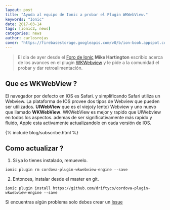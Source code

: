 ```yaml
---
layout: post
title: "Ayuda al equipo de Ionic a probar el Plugin WKWebView."
keywords: "Ionic"
date: 2017-03-14
tags: [ionic2, news]
categories: news
author: carlosrojas
cover: "https://firebasestorage.googleapis.com/v0/b/ion-book.appspot.com/o/posts%2F2017-03-14-help-testing-WKWebview%2FUntitled-1.png?alt=media&token=81b1dfa4-b01c-45c8-abe2-deddb27b6803"
---
```

> El dia de ayer desde el [Foro de Ionic](https://forum.ionicframework.com/t/wkwebview-v3-0-0/82814) **Mike Hartington** escribio acerca de los avances en el plugin [WKWebview](https://github.com/apache/cordova-plugin-wkwebview-engine) y le pide a la comunidad el probar y dar retroalimentación.

<amp-img width="1400" height="440" layout="responsive" src="https://firebasestorage.googleapis.com/v0/b/ion-book.appspot.com/o/posts%2F2017-03-14-help-testing-WKWebview%2FUntitled-1.png?alt=media&token=81b1dfa4-b01c-45c8-abe2-deddb27b6803"></amp-img> 

## Que es WKWebView ?

El navegador por defecto en IOS es Safari. y simplificando Safari utiliza un Webview. La plataforma de IOS provee dos tipos de Webview que pueden ser utilizados. **UIWebView** que es el viejo(y lento) Webview y uno nuevo que llamado **WKWebView**. WKWebView es mejor y rapido que UIWebview en todos los aspectos. ademas de ser significativamente más rapido y fluido, Apple esta activamente actualizandolo en cada versión de IOS.

{% include blog/subscribe.html %}

<amp-img width="852" height="516" layout="" src="https://firebasestorage.googleapis.com/v0/b/ion-book.appspot.com/o/posts%2F2017-03-14-help-testing-WKWebview%2FCaptura%20de%20pantalla%202017-03-14%20a%20las%209.30.43%20a.m..png?alt=media&token=59240375-c107-4ffc-ac2a-720b0d4af2ec"></amp-img> 

## Como actualizar ?

1. Si ya lo tienes instalado, remuevelo.

````
ionic plugin rm cordova-plugin-wkwebview-engine --save
````

2. Entonces, instalar desde el master en git.

````
ionic plugin install https://github.com/driftyco/cordova-plugin-wkwebview-engine --save
````

Si encuentras algún problema solo debes crear un [Issue](https://github.com/driftyco/cordova-plugin-wkwebview-engine/issues)



